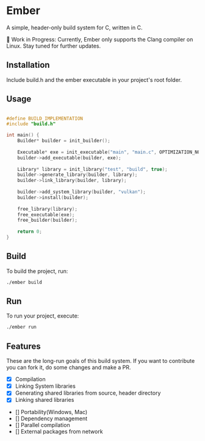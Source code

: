 # Ember
A simple, header-only build system for C, written in C.

🚧 Work in Progress: Currently, Ember only supports the Clang compiler on Linux. Stay tuned for further updates.

## Installation
Include build.h and the ember executable in your project's root folder.

## Usage

```c

#define BUILD_IMPLEMENTATION
#include "build.h"

int main() {
    Builder* builder = init_builder();
    
    Executable* exe = init_executable("main", "main.c", OPTIMIZATION_NONE);
    builder->add_executable(builder, exe);
    
    Library* library = init_library("test", "build", true);
    builder->generate_library(builder, library);
    builder->link_library(builder, library);
    
    builder->add_system_library(builder, "vulkan");
    builder->install(builder);
    
    free_library(library);
    free_executable(exe);
    free_builder(builder);
    
    return 0;
}
```

## Build
To build the project, run:

```bash
./ember build
```

## Run
To run your project, execute:

```bash
./ember run
```
## Features

These are the long-run goals of this build system. If you want to contribute you can fork it, do some changes and make a PR.

- [x] Compilation
- [x] Linking System libraries
- [x] Generating shared libraries from source, header directory
- [x] Linking shared libraries
- [] Portability(Windows, Mac)
- [] Dependency management
- [] Parallel compilation
- [] External packages from network
